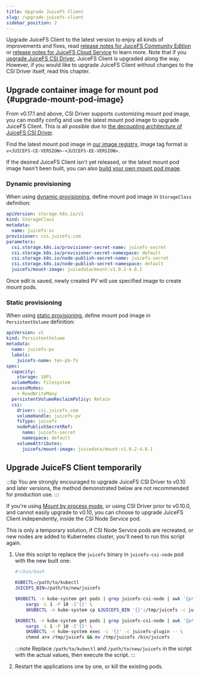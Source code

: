 ```yaml
---
title: Upgrade JuiceFS Client
slug: /upgrade-juicefs-client
sidebar_position: 2
---
```


Upgrade JuiceFS Client to the latest version to enjoy all kinds of improvements and fixes, read [release notes for JuiceFS Community Edition](https://github.com/juicedata/juicefs/releases) or [release notes for JuiceFS Cloud Service](https://juicefs.com/docs/cloud/release/) to learn more. Note that if you [upgrade JuiceFS CSI Driver](./upgrade-csi-driver.md), JuiceFS Client is upgraded along the way. However, if you would like to upgrade JuiceFS Client without changes to the CSI Driver itself, read this chapter.

## Upgrade container image for mount pod {#upgrade-mount-pod-image}

From v0.17.1 and above, CSI Driver supports customizing mount pod image, you can modify config and use the latest mount pod image to upgrade JuiceFS Client. This is all possible due to [the decoupling architecture of JuiceFS CSI Driver](../introduction.md#architecture).

Find the latest mount pod image in [our image registry](https://hub.docker.com/r/juicedata/mount/tags?page=1&ordering=last_updated&name=v), image tag format is `v<JUICEFS-CE-VERSION>-<JUICEFS-EE-VERSION>`.

If the desired JuiceFS Client isn't yet released, or the latest mount pod image hasn't been built, you can also [build your own mount pod image](../development/build-juicefs-image.md#build-mount-pod-image).

### Dynamic provisioning

When using [dynamic provisioning](../guide/pv.md#dynamic-provisioning), define mount pod image in `StorageClass` definition:

```yaml {11}
apiVersion: storage.k8s.io/v1
kind: StorageClass
metadata:
  name: juicefs-sc
provisioner: csi.juicefs.com
parameters:
  csi.storage.k8s.io/provisioner-secret-name: juicefs-secret
  csi.storage.k8s.io/provisioner-secret-namespace: default
  csi.storage.k8s.io/node-publish-secret-name: juicefs-secret
  csi.storage.k8s.io/node-publish-secret-namespace: default
  juicefs/mount-image: juicedata/mount:v1.0.2-4.8.1
```

Once edit is saved, newly created PV will use specified image to create mount pods.

### Static provisioning

When using [static provisioning](../guide/pv.md#static-provisioning), define mount pod image in `PersistentVolume` definition:

```yaml {22}
apiVersion: v1
kind: PersistentVolume
metadata:
  name: juicefs-pv
  labels:
    juicefs-name: ten-pb-fs
spec:
  capacity:
    storage: 10Pi
  volumeMode: Filesystem
  accessModes:
    - ReadWriteMany
  persistentVolumeReclaimPolicy: Retain
  csi:
    driver: csi.juicefs.com
    volumeHandle: juicefs-pv
    fsType: juicefs
    nodePublishSecretRef:
      name: juicefs-secret
      namespace: default
    volumeAttributes:
      juicefs/mount-image: juicedata/mount:v1.0.2-4.8.1
```

## Upgrade JuiceFS Client temporarily

:::tip
You are strongly encouraged to upgrade JuiceFS CSI Driver to v0.10 and later versions, the method demonstrated below are not recommended for production use.
:::

If you're using [Mount by process mode](../introduction.md#by-process), or using CSI Driver prior to v0.10.0, and cannot easily upgrade to v0.10, you can choose to upgrade JuiceFS Client independently, inside the CSI Node Service pod.

This is only a temporary solution, if CSI Node Service pods are recreated, or new nodes are added to Kubernetes cluster, you'll need to run this script again.

1. Use this script to replace the `juicefs` binary in `juicefs-csi-node` pod with the new built one:

   ```bash
   #!/bin/bash

   KUBECTL=/path/to/kubectl
   JUICEFS_BIN=/path/to/new/juicefs

   $KUBECTL -n kube-system get pods | grep juicefs-csi-node | awk '{print $1}' | \
       xargs -L 1 -P 10 -I'{}' \
       $KUBECTL -n kube-system cp $JUICEFS_BIN '{}':/tmp/juicefs -c juicefs-plugin

   $KUBECTL -n kube-system get pods | grep juicefs-csi-node | awk '{print $1}' | \
       xargs -L 1 -P 10 -I'{}' \
       $KUBECTL -n kube-system exec -i '{}' -c juicefs-plugin -- \
       chmod a+x /tmp/juicefs && mv /tmp/juicefs /bin/juicefs
   ```

   :::note
   Replace `/path/to/kubectl` and `/path/to/new/juicefs` in the script with the actual values, then execute the script.
   :::

2. Restart the applications one by one, or kill the existing pods.
